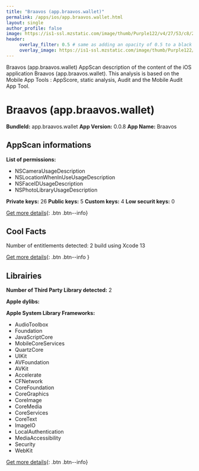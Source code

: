 ```yaml
---
title: "Braavos (app.braavos.wallet)"
permalink: /apps/ios/app.braavos.wallet.html
layout: single
author_profile: false
image: https://is1-ssl.mzstatic.com/image/thumb/Purple122/v4/27/53/c8/2753c861-3131-4436-c1c7-048466e48d90/AppIcon-0-0-1x_U007emarketing-0-0-0-6-0-0-sRGB-0-0-0-GLES2_U002c0-512MB-85-220-0-0.png/512x512bb.jpg
header: 
     overlay_filter: 0.5 # same as adding an opacity of 0.5 to a black background
     overlay_image: https://is1-ssl.mzstatic.com/image/thumb/Purple122/v4/27/53/c8/2753c861-3131-4436-c1c7-048466e48d90/AppIcon-0-0-1x_U007emarketing-0-0-0-6-0-0-sRGB-0-0-0-GLES2_U002c0-512MB-85-220-0-0.png/512x512bb.jpg
---
```

Braavos (app.braavos.wallet) AppScan description of the content of the iOS application Braavos (app.braavos.wallet). This analysis is based on the Mobile App Tools : AppScore, static analysis, Audit and the Mobile Audit App Tool.

# Braavos (app.braavos.wallet)

**BundleId:** app.braavos.wallet
**App Version:** 0.0.8
**App Name:** Braavos


## AppScan informations 

**List of permissions:** 
- NSCameraUsageDescription
- NSLocationWhenInUseUsageDescription
- NSFaceIDUsageDescription
- NSPhotoLibraryUsageDescription
  
  
**Private keys:** 26
**Public keys:** 5
**Custom keys:** 4
**Low securit keys:** 0
  
[Get more details](/pricing.html){: .btn .btn--info}

## Cool Facts

Number of entitlements detected: 2
build using Xcode 13
  
[Get more details](/pricing.html){: .btn .btn--info }

## Librairies 
**Number of Third Party Library detected:** 2


**Apple dylibs:**


**Apple System Library Frameworks:**
- AudioToolbox
- Foundation
- JavaScriptCore
- MobileCoreServices
- QuartzCore
- UIKit
- AVFoundation
- AVKit
- Accelerate
- CFNetwork
- CoreFoundation
- CoreGraphics
- CoreImage
- CoreMedia
- CoreServices
- CoreText
- ImageIO
- LocalAuthentication
- MediaAccessibility
- Security
- WebKit


  
[Get more details](/pricing.html){: .btn .btn--info}

